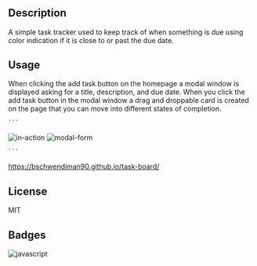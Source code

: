 # <Thought Canvas Personal Blog>

## Description

A simple task tracker used to keep track of when something is due using color indication if it is close to or past the due date.

## Usage

When clicking the add task button on the homepage a modal window is displayed asking for a title, description, and due date. When you click the add task button in the modal window a drag and droppable card is created on the page that you can move into different states of completion.

    ```
![in-action](https://github.com/bschwendiman90/task-board/assets/146499394/51cbfdeb-a9a3-4d38-8a5a-fcd4a77fe16f)
![modal-form](https://github.com/bschwendiman90/task-board/assets/146499394/abc74fe0-b465-432b-97eb-9f100b300bdf)

    ```
https://bschwendiman90.github.io/task-board/

## License

MIT

## Badges

![javascript](https://img.shields.io/badge/ES6-blue?logo=javascript)



